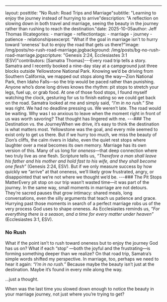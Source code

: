 ---
layout: posttitle: "No Rush: Road Trips and Marriage"subtitle: "Learning to enjoy the journey instead of hurrying to arrive"description: "A reflection on slowing down in both travel and marriage, seeing the beauty in the journey rather than rushing to reach the destination."date: 2025-10-05author: Jeff Thomas IIIcategories:  - marriage  - reflectiontags:  - marriage  - journey  - patience  - relationshipsexcerpt: "What if the goal in marriage isn't to hurry toward 'oneness' but to enjoy the road that gets us there?"image: /img/posts/no-rush-road-marriage.jpgbackground: /img/posts/bg-no-rush-road-marriage.jpgscripture: "Genesis 2:24, Ecclesiastes 3:1 (ESV)"contributors: [Samatra Thomas]---Every road trip tells a story.  Samatra and I recently booked a nine-day stay at a campground just three blocks outside Yellowstone National Park. Knowing we’d be driving from Southern California, we mapped out stops along the way—Zion National Park, then Idaho Falls—so the trip would be paced rather than punishing. Anyone who’s done long drives knows the rhythm: pit stops to stretch your legs, fuel up, or grab food.  At one of those food stops, I found myself watching the clock, gesturing for us to finish eating so we could get back on the road. Samatra looked at me and simply said, *“I’m in no rush.”*  She was right. We had no deadline pressing us. We weren’t late. The road would be waiting. Why was I so anxious to leave when the moment right in front of us was worth savoring?  That thought has lingered with me.  ---### The Destination vs. the JourneyWhen we drive, it’s easy to think the destination is what matters most. Yellowstone was the goal, and every mile seemed to exist only to get us there. But if we hurry too much, we miss the beauty of Zion’s cliffs, the calm rivers in Idaho, even the quiet rest stops where laughter over a meal becomes its own memory.  Marriage has its own version of this. Many of us long for *oneness*—that deep connection where two truly live as one flesh. Scripture tells us, *“Therefore a man shall leave his father and his mother and hold fast to his wife, and they shall become one flesh”* (Genesis 2:24, ESV). But if we only measure success by how quickly we “arrive” at that oneness, we’ll likely grow frustrated, angry, or disappointed that we’re not where we thought we’d be.  ---### The Pit Stops MatterEvery pit stop on our trip wasn’t wasted time—it was part of the journey. In the same way, small moments in marriage are not detours. They’re sacred pauses that grow intimacy: shared meals, long conversations, even the silly arguments that teach us patience and grace.  Hurrying past those moments in search of a perfect marriage robs us of the very process God uses to shape oneness. As Ecclesiastes reminds us, *“For everything there is a season, and a time for every matter under heaven”* (Ecclesiastes 3:1, ESV). 

### No Rush
What if the point isn’t to rush toward oneness but to enjoy the journey God has us on? What if each “stop”
—both the joyful and the frustrating—is forming something deeper than we realize?  On that road trip, Samatra’s simple words shifted my perspective. In marriage, too, perhaps we need to hear it again: *“I’m in no rush.”*  Because maybe the beauty isn’t just at the destination. Maybe it’s found in every mile along the way.  

…just a thought.  

When was the last time you slowed down enough to notice the beauty in your marriage journey, not just where you’re trying to get?
<!--stackedit_data:
eyJoaXN0b3J5IjpbLTU1NDIwMzExMF19
-->